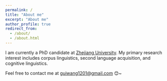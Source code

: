 ```yaml
---
permalink: /
title: "About me"
excerpt: "About me"
author_profile: true
redirect_from: 
  - /about/
  - /about.html
---
```


I am currently a PhD candidate at [Zhejiang University]( https://en.wikipedia.org/wiki/Zhejiang_University). My primary research interest includes corpus linguistics, second language acquisition, and cognitive linguistics. 

Feel free to contact me at guiwang1201@gmail.com 😊~

